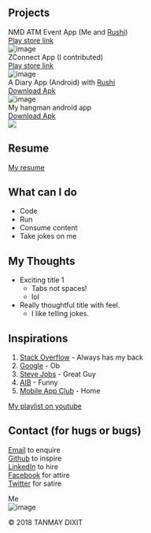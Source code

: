 

## Projects

NMD ATM Event App (Me and [Rushi](http://jogdand.com))  
[Play store link](https://play.google.com/store/apps/details?id=com.macbitsgoa.nmd)  
![image](https://lh3.googleusercontent.com/1ZbW3MM72Eg927m3wW4ECZi4t8jLVydPWt9K2dcs6sUgPNhjV_5DGPC5w4fnjHVUnkU=w48)  
ZConnect App (I contributed)  
[Play store link](https://play.google.com/store/apps/details?id=com.zconnect.zutto.zconnect&hl)  
![image](https://lh3.googleusercontent.com/bb2cw1-8tzoPWCWccBeNEtKTECAu7MEZugEuwBR6PdbBbcCGQ63XFY1bFf0LvShoAYs=w48)  
A Diary App (Android) with [Rushi](http://jogdand.com)  
[Download Apk](https://github.com/tanmaydixit/Diary2.0/raw/master/Diary2.2.apk)  
![image](https://lh5.ggpht.com/kEvCkfWu-Ijx7beQ4RCNPjZGKcY9vf2XSfHlBvpOjs9CFPTWPFubia_YbYMaW2cJyQDR=w48)  
My hangman android app    
[Download Apk](https://raw.githubusercontent.com/tanmaydixit/HangmanGame/master/Tmans%20hangman1.2.apk)  
![](https://lh3.googleusercontent.com/IYOk8n7mtmcL_UtUUQ_ggpJxjYzJQX2lNMnNLRpWxFZPJSRUfYAhZX6Gi5zBtEIFcd4=w48)    

## Resume 

[My resume](https://docs.google.com/document/d/1iZYi0MBtGp7GyXt1T__7YTM40x_CFg_1b4vgMY07TPY/edit?usp=drivesdk)  

## What can I do

- Code 
- Run
- Consume content
- Take jokes on me

## **My** Thoughts 

- Exciting title 1
	- Tabs not spaces! 
	- lol
- Really thoughtful title with feel.
	- I like telling jokes.  
	
## Inspirations

1. [Stack Overflow](https://stackoverflow.com/) - Always has my back
2. [Google](https://google.com/) - Ob
3. [Steve Jobs](https://en.wikipedia.org/wiki/Steve_Jobs) - Great Guy
4. [AIB](https://www.youtube.com/user/allindiabakchod) - Funny
5. [Mobile App Club](https://www.facebook.com/MACBITSGoa) - Home   

[My playlist on youtube](https://www.youtube.com/playlist?list=PLgC98Ln8T0Moe0uYIMsAfdngJzDpImgQJ)

## Contact (for hugs or bugs)

[Email][td]     to enquire   
[Github][td1]   to inspire   
[LinkedIn][td2] to hire   
[Facebook][td3] for attire   
[Twitter][td4]  for satire   

[td]: <tanmaydixit110298@gmail.com>
[td1]: <https://www.github.com/tanmaydixit>
[td2]: <https://linkedin.com/in/tanmay-dixit-023325128>
[td3]: <https://www.facebook.com/tanmaydixit1102>
[td4]: <https://twitter.com/Tanmay__Dixit>

Me  
![image](http://www.pngmart.com/files/4/Coder-PNG-Clipart.png)

&copy; 2018 TANMAY DIXIT
	
